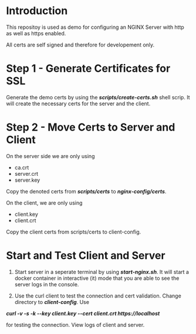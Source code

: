 # Introduction
This repositoy is used as demo for configuring an NGINX Server with http as well as https enabled.

All certs are self signed and therefore for developement only.

# Step 1 - Generate Certificates for SSL
Generate the demo certs by using the ***scripts/create-certs.sh*** shell scrip. It will create the necessary certs for the server and the client.

# Step 2 - Move Certs to Server and Client
On the server side we are only using 
- ca.crt
- server.crt
- server.key

Copy the denoted certs from ***scripts/certs*** to ***nginx-config/certs***.

On the client, we are only using 
- client.key
- client.crt

Copy the client certs from scripts/certs to client-config.

# Start and Test Client and Server
1. Start server in a seperate terminal by using ***start-nginx.sh***. It will start a docker container in interactive (it) mode that you are able to see the server logs in the console.

2. Use the curl client to test the connection and cert validation. Change directory to ***client-config***. Use

***curl -v -s -k --key client.key --cert client.crt https://localhost***

for testing the connection. View logs of client and server.
